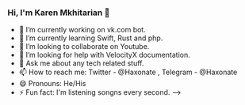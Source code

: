 ### Hi, I'm Karen Mkhitarian 👋

- 🔭 I’m currently working on vk.com bot.
- 🌱 I’m currently learning Swift, Rust and php.
- 👯 I’m looking to collaborate on Youtube.
- 🤔 I’m looking for help with VelocityX documentation.
- 💬 Ask me about any tech related stuff.
- 📫 How to reach me:  Twitter - @Haxonate , Telegram - @Haxonate
- 😄 Pronouns: He/His
- ⚡ Fun fact: I'm listening songns every second.
-->
